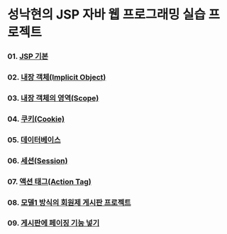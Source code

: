 <h1>성낙현의 JSP 자바 웹 프로그래밍 실습 프로젝트</h1>

<h3>01. <a href="https://github.com/swoody1101/backend-practice/tree/main/JSP/MustHaveJSP/src/main/webapp/01DirectiveScript">JSP 기본</a></h3>
<h3>02. <a href="https://github.com/swoody1101/backend-practice/tree/main/JSP/MustHaveJSP/src/main/webapp/02ImplicitObject">내장 객체(Implicit Object)</a></h3>
<h3>03. <a href="https://github.com/swoody1101/backend-practice/tree/main/JSP/MustHaveJSP/src/main/webapp/03Scope">내장 객체의 영역(Scope)</a></h3>
<h3>04. <a href="https://github.com/swoody1101/backend-practice/tree/main/JSP/MustHaveJSP/src/main/webapp/04Cookie">쿠키(Cookie)</a></h3>
<h3>05. <a href="https://github.com/swoody1101/backend-practice/tree/main/JSP/MustHaveJSP/src/main/webapp/05JDBC">데이터베이스</a></h3>
<h3>06. <a href="https://github.com/swoody1101/backend-practice/tree/main/JSP/MustHaveJSP/src/main/webapp/06Session">세션(Session)</a></h3>
<h3>07. <a href="https://github.com/swoody1101/backend-practice/tree/main/JSP/MustHaveJSP/src/main/webapp/07ActionTag">액션 태그(Action Tag)</a></h3>
<h3>08. <a href="https://github.com/swoody1101/backend-practice/tree/main/JSP/MustHaveJSP/src/main/webapp/08Board">모델1 방식의 회원제 게시판 프로젝트</a></h3>
<h3>09. <a href="https://github.com/swoody1101/backend-practice/tree/main/JSP/MustHaveJSP/src/main/webapp/09PagingBoard">게시판에 페이징 기능 넣기</a></h3>
